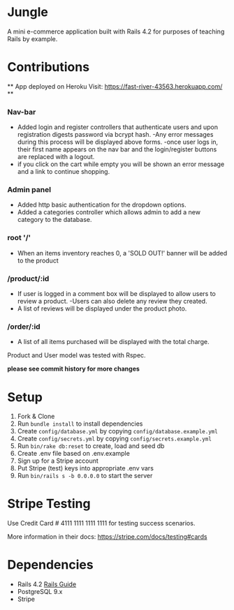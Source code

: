# Jungle

A mini e-commerce application built with Rails 4.2 for purposes of teaching Rails by example.


# Contributions

** App deployed on Heroku Visit: https://fast-river-43563.herokuapp.com/ **

### Nav-bar
* Added login and register controllers that authenticate users and upon registration digests password via bcrypt hash.
 -Any error messages during this process will be displayed above forms.
 -once user logs in, their first name appears on the nav bar and the login/register buttons are replaced with a logout.
* if you click on the cart while empty you will be shown an error message and a link to continue shopping.

### Admin panel
* Added http basic authentication for the dropdown options.
* Added a categories controller which allows admin to add a new category to the database.

### root '/'
* When an items inventory reaches 0, a 'SOLD OUT!' banner will be added to the product

### /product/:id
* If user is logged in a comment box will be displayed to allow users to review a product.
  -Users can also delete any review they created.
* A list of reviews will be displayed under the product photo.

### /order/:id
* A list of all items purchased will be displayed with the total charge.

Product and User model was tested with Rspec.

**please see commit history for more changes**


# Setup

1. Fork & Clone
2. Run `bundle install` to install dependencies
3. Create `config/database.yml` by copying `config/database.example.yml`
4. Create `config/secrets.yml` by copying `config/secrets.example.yml`
5. Run `bin/rake db:reset` to create, load and seed db
6. Create .env file based on .env.example
7. Sign up for a Stripe account
8. Put Stripe (test) keys into appropriate .env vars
9. Run `bin/rails s -b 0.0.0.0` to start the server

# Stripe Testing

Use Credit Card # 4111 1111 1111 1111 for testing success scenarios.

More information in their docs: <https://stripe.com/docs/testing#cards>

# Dependencies

* Rails 4.2 [Rails Guide](http://guides.rubyonrails.org/v4.2/)
* PostgreSQL 9.x
* Stripe

